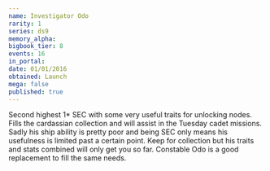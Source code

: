 ```yaml
---
name: Investigator Odo
rarity: 1
series: ds9
memory_alpha:
bigbook_tier: 8
events: 16
in_portal:
date: 01/01/2016
obtained: Launch
mega: false
published: true
---
```


Second highest 1* SEC with some very useful traits for unlocking nodes. Fills the cardassian collection and will assist in the Tuesday cadet missions. Sadly his ship ability is pretty poor and being SEC only means his usefulness is limited past a certain point. Keep for collection but his traits and stats combined will only get you so far. Constable Odo is a good replacement to fill the same needs.
